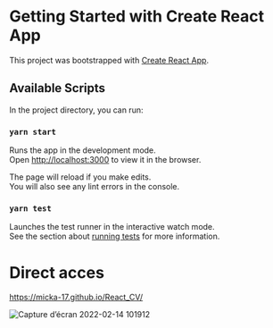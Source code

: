 # Getting Started with Create React App

This project was bootstrapped with [Create React App](https://github.com/facebook/create-react-app).

## Available Scripts

In the project directory, you can run:

### `yarn start`

Runs the app in the development mode.\
Open [http://localhost:3000](http://localhost:3000) to view it in the browser.

The page will reload if you make edits.\
You will also see any lint errors in the console.

### `yarn test`

Launches the test runner in the interactive watch mode.\
See the section about [running tests](https://facebook.github.io/create-react-app/docs/running-tests) for more information.

# Direct acces
https://micka-17.github.io/React_CV/


![Capture d’écran 2022-02-14 101912](https://user-images.githubusercontent.com/82646627/153835691-75a29c8c-16d5-4259-82c0-d0fca06d6da9.png)
